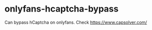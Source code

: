 # onlyfans-hcaptcha-bypass
Can bypass hCaptcha on onlyfans. Check https://www.capsolver.com/ 























